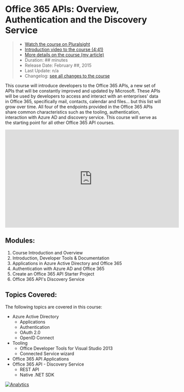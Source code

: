 Office 365 APIs: Overview, Authentication and the Discovery Service
====================================================================
> - [Watch the course on Pluralsight](http://pluralsight.com/courses/office-365-api-overview-authentication-discovery-service)
> - [Introduction video to the course (4:41)](http://youtu.be/bnaOVZhXrZM)
> - [More details on the course (my article)](http://www.andrewconnell.com/office-365-apis-overview-authentication-and-the-discovery-service)
> - Duration: ## minutes
> - Release Date: February ##, 2015
> - Last Update: n/a
> - Changelog: [see all changes to the course](../changes/ps-o365api-core.md)

This course will introduce developers to the Office 365 APIs, a new set of APIs that will be constantly improved and updated by Microsoft. These APIs will be used by developers to access and interact with an enterprises' data in Office 365, specifically mail, contacts, calendar and files... but this list will grow over time. All four of the endpoints provided in the Office 365 APIs share common characteristics such as the tooling, authentication, interaction with Azure AD and discovery service. This course will serve as the starting point for all other Office 365 API courses.

<iframe width="560" height="315" src="https://www.youtube.com/embed/bnaOVZhXrZM" frameborder="0" allowfullscreen></iframe>

Modules:
--------
1. Course Introduction and Overview
1. Introduction, Developer Tools & Documentation
1. Applications in Azure Active Directory and Office 365
1. Authentication with Azure AD and Office 365
1. Create an Office 365 API Starter Project
1. Office 365 API's Discovery Service

Topics Covered:
---------------
The following topics are covered in this course:

- Azure Active Directory
  - Applications
  - Authentication
  - OAuth 2.0
  - OpenID Connect
- Tooling
  - Office Developer Tools for Visual Studio 2013
  - Connected Service wizard
- Office 365 API Applications
- Office 365 API - Discovery Service
  - REST API
  - Native .NET SDK

[![Analytics](https://ga-beacon.appspot.com/UA-59891462-1/ps-course-o365api/courses/ps-o365api-core)](https://github.com/igrigorik/ga-beacon)